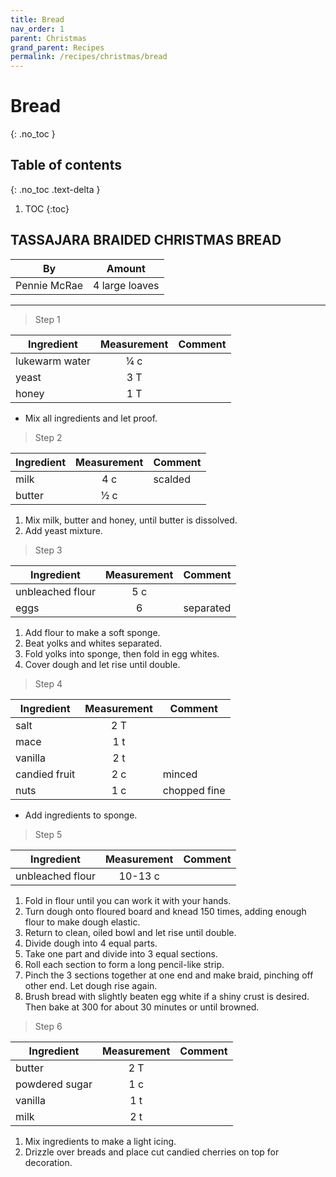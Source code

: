 ```yaml
---
title: Bread
nav_order: 1
parent: Christmas
grand_parent: Recipes
permalink: /recipes/christmas/bread
---
```


# Bread
{: .no_toc }

## Table of contents
{: .no_toc .text-delta }

1. TOC
{:toc}

## TASSAJARA BRAIDED CHRISTMAS BREAD

| By           | Amount         |
| ------------ | -------------- |
| Pennie McRae | 4 large loaves |

---

> Step 1

| Ingredient     | Measurement | Comment |
| -------------- | :---------: | ------- |
| lukewarm water |     ¼ c     |         |
| yeast          |     3 T     |         |
| honey          |     1 T     |         |

- Mix all ingredients and let proof.

> Step 2

| Ingredient | Measurement | Comment |
| ---------- | :---------: | ------- |
| milk       |     4 c     | scalded |
| butter     |     ½ c     |         |

1. Mix milk, butter and honey, until butter is dissolved.
2. Add yeast mixture.

> Step 3

| Ingredient       | Measurement | Comment   |
| ---------------- | :---------: | --------- |
| unbleached flour |     5 c     |           |
| eggs             |      6      | separated |

1. Add flour to make a soft sponge.
2. Beat yolks and whites separated.
3. Fold yolks into sponge, then fold in egg whites.
4. Cover dough and let rise until double.

> Step 4

| Ingredient    | Measurement | Comment      |
| ------------- | :---------: | ------------ |
| salt          |     2 T     |              |
| mace          |     1 t     |              |
| vanilla       |     2 t     |              |
| candied fruit |     2 c     | minced       |
| nuts          |     1 c     | chopped fine |

- Add ingredients to sponge.

> Step 5

| Ingredient       | Measurement | Comment |
| ---------------- | :---------: | ------- |
| unbleached flour |   10-13 c   |         |


1. Fold in flour until you can work it with your hands.
2. Turn dough onto floured board and knead 150 times, adding enough flour to make dough elastic.
3. Return to clean, oiled bowl and let rise until double.
4. Divide dough into 4 equal parts.
5. Take one part and divide into 3 equal sections.
6. Roll each section to form a long pencil-like strip.
7. Pinch the 3 sections together at one end and make braid, pinching off other end. Let dough rise again.
8. Brush bread with slightly beaten egg white if a shiny crust is desired. Then bake at 300 for about 30 minutes or until browned.

> Step 6

| Ingredient     | Measurement | Comment |
| -------------- | :---------: | ------- |
| butter         |     2 T     |         |
| powdered sugar |     1 c     |         |
| vanilla        |     1 t     |         |
| milk           |     2 t     |         |

1. Mix ingredients to make a light icing.
2. Drizzle over breads and place cut candied cherries on top for decoration.